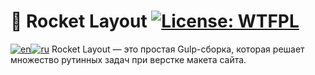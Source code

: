 # 🚀 Rocket Layout [![License: WTFPL](https://img.shields.io/badge/License-WTFPL-brightgreen.svg)](http://www.wtfpl.net/about/)
[![en](https://img.shields.io/badge/lang-en-red.svg)](https://github.com/Eneroice/rocket-layout/blob/master/README.md)[![ru](https://img.shields.io/badge/lang-ru-blue.svg)](https://github.com/Eneroice/rocket-layout/blob/master/README.ru.md)
Rocket Layout — это простая Gulp-сборка, которая решает множество рутинных задач при верстке макета сайта.

